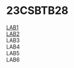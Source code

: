 # 23CSBTB28
<a href="https://github.com/2303A51760/23CSBTB28/blob/main/type_of_list.ipynb">LAB1</a></br>
<a href="https://github.com/2303A51760/23CSBTB28/blob/main/lab_2.ipynb">LAB2</a></br>
<a herf="https://github.com/2303A51760/23CSBTB28/blob/main/LAB_3.ipynb">LAB3</a></br>
<a herf="https://github.com/2303A51760/23CSBTB28/blob/main/Lab-04.ipynb">LAB4</a></br>
<a herf="https://github.com/2303A51760/23CSBTB28/blob/main/Lab_5..ipynb">LAB5</a></br>
<a herf="https://github.com/2303A51760/23CSBTB28/blob/main/Lab06-AIML.ipynb">LAB6</a></br>
